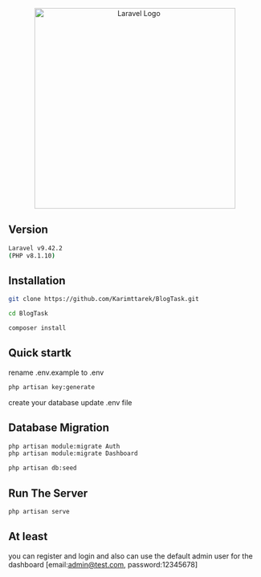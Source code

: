 <p align="center"><a href="https://laravel.com" target="_blank"><img src="https://raw.githubusercontent.com/laravel/art/master/logo-lockup/5%20SVG/2%20CMYK/1%20Full%20Color/laravel-logolockup-cmyk-red.svg" width="400" alt="Laravel Logo"></a></p>

## Version
```bash
Laravel v9.42.2 
(PHP v8.1.10)
```
## Installation
```bash
git clone https://github.com/Karimttarek/BlogTask.git
```
```bash
cd BlogTask
```
```bash
composer install
```
## Quick startk
rename .env.example to .env

```bash
php artisan key:generate
```
create your database
update .env file
## Database Migration
```bash
php artisan module:migrate Auth
php artisan module:migrate Dashboard
```
```bash
php artisan db:seed
```
## Run The Server
```bash
php artisan serve
```
## At least
you can register and login and also can use the default admin user for the dashboard
[email:admin@test.com,
password:12345678]



